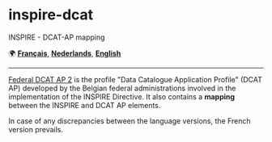 # inspire-dcat
INSPIRE - DCAT-AP mapping

 :earth_africa: [**Français**](https://github.com/belgif/inspire-dcat/blob/master/README.fr.md),
[**Nederlands**](https://github.com/belgif/inspire-dcat/blob/master/README.nl.md),
[**English**](https://github.com/belgif/inspire-dcat/blob/master/README.md)

---

[Federal DCAT AP 2](https://github.com/belgif/inspire-dcat/blob/main/DCATAPprofil.en.md) is the profile "Data Catalogue Application Profile" (DCAT AP) developed by the Belgian federal administrations involved in the implementation of the INSPIRE Directive.
It also contains a **mapping** between the INSPIRE and DCAT AP elements.

In case of any discrepancies between the language versions, the French version prevails.

